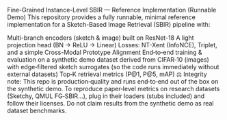 Fine-Grained Instance-Level SBIR — Reference Implementation (Runnable Demo)
This repository provides a fully runnable, minimal reference implementation for a Sketch-Based Image Retrieval (SBIR) pipeline with:

Multi-branch encoders (sketch & image) built on ResNet-18
A light projection head (BN → ReLU → Linear)
Losses: NT-Xent (InfoNCE), Triplet, and a simple Cross-Modal Prototype Alignment
End‑to‑end training & evaluation on a synthetic demo dataset derived from CIFAR‑10 (images) with edge‑filtered sketch surrogates (so the code runs immediately without external datasets)
Top‑K retrieval metrics (P@1, P@5, mAP)
⚖️ Integrity note: This repo is production‑quality and runs end‑to‑end out of the box on the synthetic demo. To reproduce paper‑level metrics on research datasets (Sketchy, QMUL FG‑SBIR…), plug in their loaders (stubs included) and follow their licenses. Do not claim results from the synthetic demo as real dataset benchmarks.


